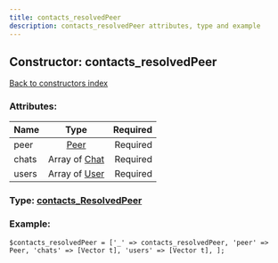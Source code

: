 ```yaml
---
title: contacts_resolvedPeer
description: contacts_resolvedPeer attributes, type and example
---
```

## Constructor: contacts\_resolvedPeer  
[Back to constructors index](index.md)



### Attributes:

| Name     |    Type       | Required |
|----------|:-------------:|---------:|
|peer|[Peer](../types/Peer.md) | Required|
|chats|Array of [Chat](../types/Chat.md) | Required|
|users|Array of [User](../types/User.md) | Required|



### Type: [contacts\_ResolvedPeer](../types/contacts_ResolvedPeer.md)


### Example:

```
$contacts_resolvedPeer = ['_' => contacts_resolvedPeer, 'peer' => Peer, 'chats' => [Vector t], 'users' => [Vector t], ];
```